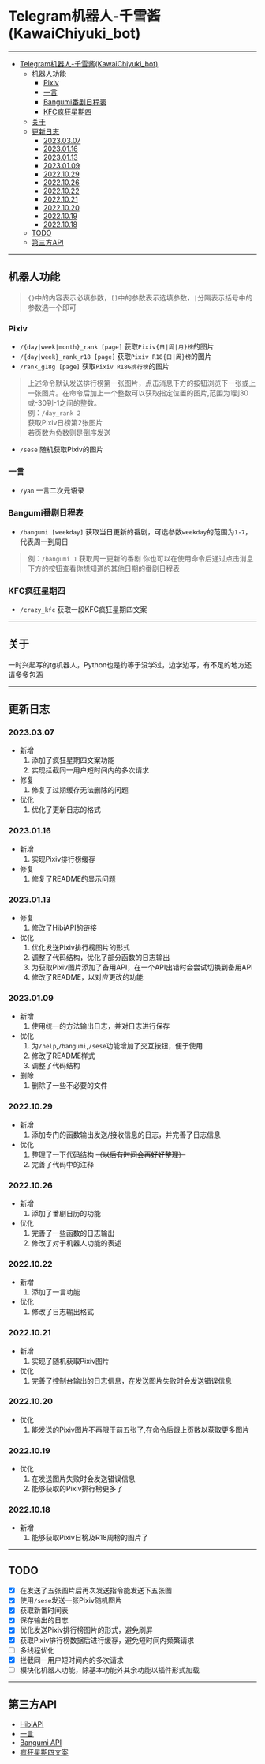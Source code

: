 # Telegram机器人-千雪酱(KawaiChiyuki_bot)
***
<!-- TOC -->
* [Telegram机器人-千雪酱(KawaiChiyuki_bot)](#telegram机器人-千雪酱--kawaichiyukibot-)
  * [机器人功能](#机器人功能)
    * [Pixiv](#pixiv)
    * [一言](#一言)
    * [Bangumi番剧日程表](#bangumi番剧日程表)
    * [KFC疯狂星期四](#kfc疯狂星期四)
  * [关于](#关于)
  * [更新日志](#更新日志)
    * [2023.03.07](#20230307)
    * [2023.01.16](#20230116)
    * [2023.01.13](#20230113)
    * [2023.01.09](#20230109)
    * [2022.10.29](#20221029)
    * [2022.10.26](#20221026)
    * [2022.10.22](#20221022)
    * [2022.10.21](#20221021)
    * [2022.10.20](#20221020)
    * [2022.10.19](#20221019)
    * [2022.10.18](#20221018)
  * [TODO](#todo)
  * [第三方API](#第三方api)
<!-- TOC -->
***
## 机器人功能
> `{}`中的内容表示必填参数，`[]`中的参数表示选填参数，`|`分隔表示括号中的参数选一个即可

### Pixiv
- `/{day|week|month}_rank [page]` 获取`Pixiv{日|周|月}榜`的图片
- `/{day|week}_rank_r18 [page]` 获取`Pixiv R18{日|周}榜`的图片
- `/rank_g18g [page]` 获取`Pixiv R18G排行榜`的图片
> 上述命令默认发送排行榜第一张图片，点击消息下方的按钮浏览下一张或上一张图片。在命令后加上一个整数可以获取指定位置的图片,范围为1到30或-30到-1之间的整数。  
> 例：`/day_rank 2`  
> 获取Pixiv日榜第2张图片  
> 若页数为负数则是倒序发送
- `/sese` 随机获取Pixiv的图片

### 一言
- `/yan` 一言二次元语录

### Bangumi番剧日程表
- `/bangumi [weekday]` 获取当日更新的番剧，可选参数`weekday`的范围为`1-7`，代表周一到周日
> 例：`/bangumi 1` 获取周一更新的番剧
> 你也可以在使用命令后通过点击消息下方的按钮查看你想知道的其他日期的番剧日程表

### KFC疯狂星期四
- `/crazy_kfc` 获取一段KFC疯狂星期四文案
***

## 关于
一时兴起写的tg机器人，Python也是约等于没学过，边学边写，有不足的地方还请多多包涵
***

## 更新日志
### 2023.03.07
- 新增
  1. 添加了疯狂星期四文案功能
  2. 实现拦截同一用户短时间内的多次请求
- 修复
  1. 修复了过期缓存无法删除的问题
- 优化
  1. 优化了更新日志的格式

### 2023.01.16
- 新增
  1. 实现Pixiv排行榜缓存
- 修复
  1. 修复了README的显示问题

### 2023.01.13
- 修复
  1. 修改了HibiAPI的链接
- 优化
  1. 优化发送Pixiv排行榜图片的形式
  2. 调整了代码结构，优化了部分函数的日志输出
  3. 为获取Pixiv图片添加了备用API，在一个API出错时会尝试切换到备用API
  4. 修改了README，以对应更改的功能

### 2023.01.09
- 新增
  1. 使用统一的方法输出日志，并对日志进行保存
- 优化
  1. 为`/help`,`/bangumi`,`/sese`功能增加了交互按钮，便于使用
  2. 修改了README样式
  3. 调整了代码结构
- 删除
  1. 删除了一些不必要的文件

### 2022.10.29
- 新增
  1. 添加专门的函数输出发送/接收信息的日志，并完善了日志信息
- 优化
  1. 整理了一下代码结构 ~~（以后有时间会再好好整理）~~
  2. 完善了代码中的注释

### 2022.10.26
- 新增
  1. 添加了番剧日历的功能
- 优化
  1. 完善了一些函数的日志输出
  2. 修改了对于机器人功能的表述

### 2022.10.22
- 新增
  1. 添加了一言功能
- 优化
  1. 修改了日志输出格式

### 2022.10.21
- 新增
  1. 实现了随机获取Pixiv图片
- 优化
  1. 完善了控制台输出的日志信息，在发送图片失败时会发送错误信息

### 2022.10.20
- 优化
  1. 能发送的Pixiv图片不再限于前五张了,在命令后跟上页数以获取更多图片

### 2022.10.19
- 优化
  1. 在发送图片失败时会发送错误信息
  2. 能够获取的Pixiv排行榜更多了

### 2022.10.18
- 新增
  1. 能够获取Pixiv日榜及R18周榜的图片了
***

## TODO
- [x] 在发送了五张图片后再次发送指令能发送下五张图  
- [x] 使用`/sese`发送一张Pixiv随机图片
- [x] 获取新番时间表  
- [x] 保存输出的日志
- [x] 优化发送Pixiv排行榜图片的形式，避免刷屏
- [x] 获取Pixiv排行榜数据后进行缓存，避免短时间内频繁请求
- [ ] 多线程优化
- [x] 拦截同一用户短时间内的多次请求
- [ ] 模块化机器人功能，除基本功能外其余功能以插件形式加载
***

## 第三方API
- [HibiAPI](https://github.com/mixmoe/HibiAPI)
- [一言](https://hitokoto.cn/)
- [Bangumi API](https://bangumi.github.io/api/#/)
- [疯狂星期四文案](https://github.com/whitescent/KFC-Crazy-Thursday)